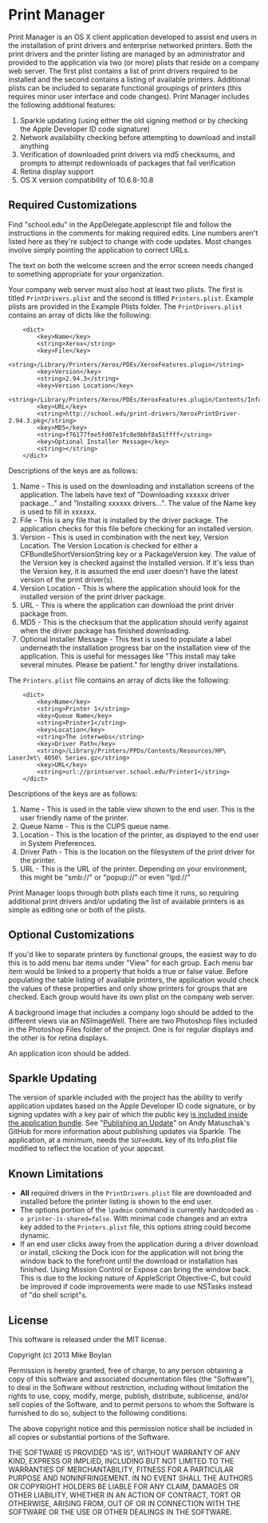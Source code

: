 # Print Manager
Print Manager is an OS X client application developed to assist end users in the installation of print drivers and enterprise networked printers. Both the print drivers and the printer listing are managed by an administrator and provided to the application via two (or more) plists that reside on a company web server. The first plist contains a list of print drivers required to be installed and the second contains a listing of available printers. Additional plists can be included to separate functional groupings of printers (this requires minor user interface and code changes). Print Manager includes the following additional features:

1. Sparkle updating (using either the old signing method or by checking the Apple Developer ID code signature)
2. Network availability checking before attempting to download and install anything
3. Verification of downloaded print drivers via md5 checksums, and prompts to attempt redownloads of packages that fail verification
4. Retina display support
5. OS X version compatibility of 10.6.8-10.8 

## Required Customizations
Find "school.edu" in the AppDelegate.applescript file and follow the instructions in the comments for making required edits. Line numbers aren't listed here as they're subject to change with code updates. Most changes involve simply pointing the application to correct URLs.

The text on both the welcome screen and the error screen needs changed to something appropriate for your organization.

Your company web server must also host at least two plists. The first is titled `PrintDrivers.plist` and the second is titled `Printers.plist`. Example plists are provided in the Example Plists folder. The `PrintDrivers.plist` contains an array of dicts like the following:
<pre><code>    &lt;dict&gt;
        &lt;key&gt;Name&lt;/key&gt;
        &lt;string&gt;Xerox&lt;/string&gt;
        &lt;key&gt;File&lt;/key&gt;
        &lt;string&gt;/Library/Printers/Xerox/PDEs/XeroxFeatures.plugin&lt;/string&gt;
        &lt;key&gt;Version&lt;/key&gt;
        &lt;string&gt;2.94.3&lt;/string&gt;
        &lt;key&gt;Version Location&lt;/key&gt;
        &lt;string&gt;/Library/Printers/Xerox/PDEs/XeroxFeatures.plugin/Contents/Info.plist&lt;/string&gt;
        &lt;key&gt;URL&lt;/key&gt;
        &lt;string&gt;http://school.edu/print-drivers/XeroxPrintDriver-2.94.3.pkg&lt;/string&gt;
        &lt;key&gt;MD5&lt;/key&gt;
        &lt;string&gt;f76177fee5fd07e3fc8e9bbf8a51ffff&lt;/string&gt;
        &lt;key&gt;Optional Installer Message&lt;/key&gt;
        &lt;string&gt;&lt;/string&gt;
    &lt;/dict&gt;
</code></pre>
Descriptions of the keys are as follows:

1. Name - This is used on the downloading and installation screens of the application. The labels have text of "Downloading xxxxxx driver package..." and "Installing xxxxxx drivers...". The value of the Name key is used to fill in xxxxxx.
2. File - This is any file that is installed by the driver package. The application checks for this file before checking for an installed version.
3. Version - This is used in combination with the next key, Version Location. The Version Location is checked for either a CFBundleShortVersionString key or a PackageVersion key. The value of the Version key is checked against the installed version. If it's less than the Version key, it is assumed the end user doesn't have the latest version of the print driver(s).
4. Version Location - This is where the application should look for the installed version of the print driver package.
5. URL - This is where the application can download the print driver package from.
6. MD5 - This is the checksum that the application should verify against when the driver package has finished downloading.
7. Optional Installer Message - This text is used to populate a label underneath the installation progress bar on the installation view of the application. This is useful for messages like "This install may take several minutes. Please be patient." for lengthy driver installations.

The `Printers.plist` file contains an array of dicts like the following:
<pre><code>    &lt;dict&gt;
        &lt;key&gt;Name&lt;/key&gt;
        &lt;string&gt;Printer 1&lt;/string&gt;
        &lt;key&gt;Queue Name&lt;/key&gt;
        &lt;string&gt;Printer1&lt;/string&gt;
        &lt;key&gt;Location&lt;/key&gt;
        &lt;string&gt;The interwebs&lt;/string&gt;
        &lt;key&gt;Driver Path&lt;/key&gt;
        &lt;string&gt;/Library/Printers/PPDs/Contents/Resources/HP\ LaserJet\ 4050\ Series.gz&lt;/string&gt;
        &lt;key&gt;URL&lt;/key&gt;
        &lt;string&gt;url://printserver.school.edu/Printer1&lt;/string&gt;
    &lt;/dict&gt;
</code></pre>

Descriptions of the keys are as follows:

1. Name - This is used in the table view shown to the end user. This is the user friendly name of the printer.
2. Queue Name - This is the CUPS queue name.
3. Location - This is the location of the printer, as displayed to the end user in System Preferences.
4. Driver Path - This is the location on the filesystem of the print driver for the printer.
5. URL - This is the URL of the printer. Depending on your environment, this might be "smb://" or "popup://" or even "lpd://"

Print Manager loops through both plists each time it runs, so requiring additional print drivers and/or updating the list of available printers is as simple as editing one or both of the plists.

## Optional Customizations
If you'd like to separate printers by functional groups, the easiest way to do this is to add menu bar items under "View" for each group. Each menu bar item would be linked to a property that holds a true or false value. Before populating the table listing of available printers, the application would check the values of these properties and only show printers for groups that are checked. Each group would have its own plist on the company web server.

A background image that includes a company logo should be added to the different views via an NSImageWell. There are two Photoshop files included in the Photoshop Files folder of the project. One is for regular displays and the other is for retina displays.

An application icon should be added.

## Sparkle Updating
The version of sparkle included with the project has the ability to verify application updates based on the Apple Developer ID code signature, or by signing updates with a key pair of which the public key [is included inside the application bundle](https://github.com/andymatuschak/Sparkle/wiki#3-segue-for-security-concerns). See "[Publishing an Update](https://github.com/andymatuschak/Sparkle/wiki/publishing-an-update)" on Andy Matuschak's GitHub for more information about publishing updates via Sparkle. The application, at a minimum, needs the `SUFeedURL` key of its Info.plist file modified to reflect the location of your appcast.

## Known Limitations
* **All** required drivers in the `PrintDrivers.plist` file are downloaded and installed before the printer listing is shown to the end user.
* The options portion of the `lpadmin` command is currently hardcoded as `-o printer-is-shared=false`. With minimal code changes and an extra key added to the `Printers.plist` file, this options string could become dynamic.
* If an end user clicks away from the application during a driver download or install, clicking the Dock icon for the application will not bring the window back to the forefront until the download or installation has finished. Using Mission Control or Expose can bring the window back. This is due to the locking nature of AppleScript Objective-C, but could be improved if code improvements were made to use NSTasks instead of "do shell script"s.

## License
This software is released under the MIT license.

Copyright (c) 2013 Mike Boylan

Permission is hereby granted, free of charge, to any person obtaining a copy of
this software and associated documentation files (the "Software"), to deal in
the Software without restriction, including without limitation the rights to
use, copy, modify, merge, publish, distribute, sublicense, and/or sell copies of
the Software, and to permit persons to whom the Software is furnished to do so,
subject to the following conditions:

The above copyright notice and this permission notice shall be included in all
copies or substantial portions of the Software.

THE SOFTWARE IS PROVIDED "AS IS", WITHOUT WARRANTY OF ANY KIND, EXPRESS OR
IMPLIED, INCLUDING BUT NOT LIMITED TO THE WARRANTIES OF MERCHANTABILITY, FITNESS
FOR A PARTICULAR PURPOSE AND NONINFRINGEMENT. IN NO EVENT SHALL THE AUTHORS OR
COPYRIGHT HOLDERS BE LIABLE FOR ANY CLAIM, DAMAGES OR OTHER LIABILITY, WHETHER
IN AN ACTION OF CONTRACT, TORT OR OTHERWISE, ARISING FROM, OUT OF OR IN
CONNECTION WITH THE SOFTWARE OR THE USE OR OTHER DEALINGS IN THE SOFTWARE.